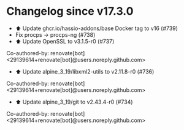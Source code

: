 # Changelog since v17.3.0
- ⬆️ Update ghcr.io/hassio-addons/base Docker tag to v16 (#739) 
- Fix procps -> procps-ng (#738) 
- ⬆️ Update OpenSSL to v3.1.5-r0 (#737)

Co-authored-by: renovate[bot] <29139614+renovate[bot]@users.noreply.github.com> 
- ⬆️ Update alpine_3_19/libxml2-utils to v2.11.8-r0 (#736)

Co-authored-by: renovate[bot] <29139614+renovate[bot]@users.noreply.github.com> 
- ⬆️ Update alpine_3_19/git to v2.43.4-r0 (#734)

Co-authored-by: renovate[bot] <29139614+renovate[bot]@users.noreply.github.com> 
